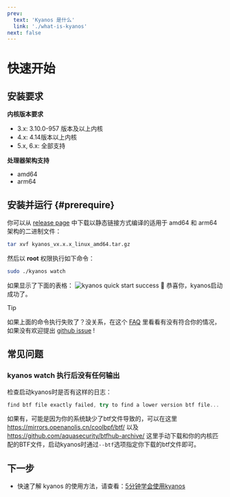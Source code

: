 ```yaml
---
prev:
  text: 'Kyanos 是什么'
  link: './what-is-kyanos'
next: false
---
```



# 快速开始
## 安装要求

**内核版本要求**
- 3.x: 3.10.0-957 版本及以上内核
- 4.x: 4.14版本以上内核
- 5.x, 6.x: 全部支持

**处理器架构支持**
- amd64
- arm64

## 安装并运行 {#prerequire}

你可以从 [release page](https://github.com/hengyoush/kyanos/releases) 中下载以静态链接方式编译的适用于 amd64 和 arm64 架构的二进制文件：

```bash
tar xvf kyanos_vx.x.x_linux_amd64.tar.gz
```

然后以 **root** 权限执行如下命令：
```bash
sudo ./kyanos watch 
```

 如果显示了下面的表格：
![kyanos quick start success](/quickstart-success.png)
🎉 恭喜你，kyanos启动成功了。

> [!TIP]
> 如果上面的命令执行失败了？没关系，在这个 [FAQ](./faq) 里看看有没有符合你的情况，如果没有欢迎提出 [github issue](https://github.com/hengyoush/kyanos/issues) ! 

## 常见问题
### kyanos watch 执行后没有任何输出

检查启动kyanos时是否有这样的日志：

```js
find btf file exactly failed, try to find a lower version btf file...
```
如果有，可能是因为你的系统缺少了btf文件导致的，可以在这里 https://mirrors.openanolis.cn/coolbpf/btf/ 以及 https://github.com/aquasecurity/btfhub-archive/ 这里手动下载和你的内核匹配的BTF文件，启动kyanos时通过`--btf`选项指定你下载的btf文件即可。


## 下一步
- 快速了解 kyanos 的使用方法，请查看：[5分钟学会使用kyanos](./how-to)


